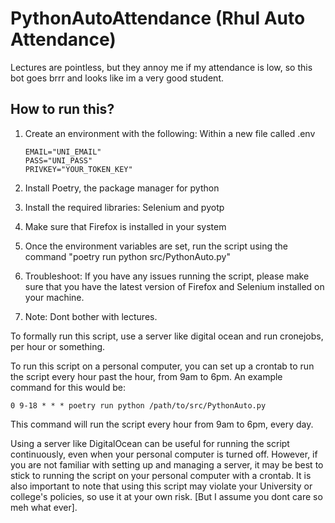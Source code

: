 # PythonAutoAttendance (Rhul Auto Attendance)

Lectures are pointless, but they annoy me if my attendance is low, so this bot goes brrr and looks like im a very good student.

## How to run this?

1. Create an environment with the following: Within a new file called .env

    ```
    EMAIL="UNI_EMAIL"
    PASS="UNI_PASS"
    PRIVKEY="YOUR_TOKEN_KEY"
    ```

2. Install Poetry, the package manager for python
3. Install the required libraries: Selenium and pyotp
4. Make sure that Firefox is installed in your system

5. Once the environment variables are set, run the script using the command "poetry run python src/PythonAuto.py"

6. Troubleshoot: If you have any issues running the script, please make sure that you have the latest version of Firefox and Selenium installed on your machine.

7. Note: Dont bother with lectures. 


To formally run this script, use a server like digital ocean and run cronejobs, per hour or something. 

To run this script on a personal computer, you can set up a crontab to run the script every hour past the hour, from 9am to 6pm. An example command for this would be:

```
0 9-18 * * * poetry run python /path/to/src/PythonAuto.py
```

This command will run the script every hour from 9am to 6pm, every day.

Using a server like DigitalOcean can be useful for running the script continuously, even when your personal computer is turned off. However, if you are not familiar with setting up and managing a server, it may be best to stick to running the script on your personal computer with a crontab. It is also important to note that using this script may violate your University or college's policies, so use it at your own risk. [But I assume you dont care so meh what ever]. 
